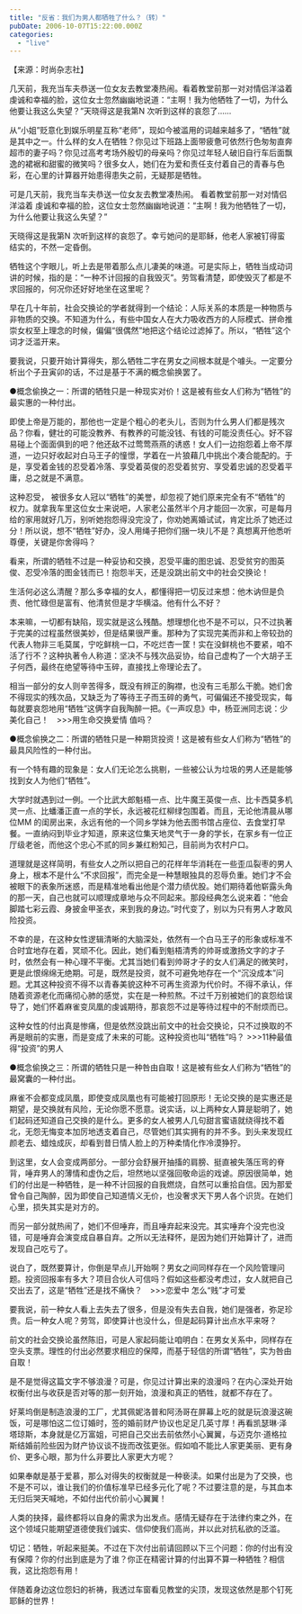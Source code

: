 ```yaml
---
title: "反省：我们为男人都牺牲了什么？（转）"
pubDate: 2006-10-07T15:22:00.000Z
categories: 
  - "live"
---
```


【来源：时尚杂志社】

几天前，我充当车夫恭送一位女友去教堂凑热闹。看着教堂前那一对对情侣洋溢着虔诚和幸福的脸，这位女士忽然幽幽地说道：“主啊！我为他牺牲了一切，为什么他要让我这么失望？”天晓得这是我第N 次听到这样的哀怨了……

从“小姐”贬意化到娱乐明星互称“老师”，现如今被滥用的词越来越多了，“牺牲”就是其中之一。什么样的女人在牺牲？你见过下班路上面带疲惫可依然行色匆匆直奔超市的妻子吗？你见过高考考场外殷切的母亲吗？你见过年轻人破旧自行车后面飘逸的裙裾和甜蜜的微笑吗？很多女人，她们在为爱和责任支付着自己的青春与色彩，在心里的计算器开始患得患失之前，无疑那是牺牲。

可是几天前，我充当车夫恭送一位女友去教堂凑热闹。 看着教堂前那一对对情侣洋溢着 虔诚和幸福的脸，这位女士忽然幽幽地说道：“主啊！我为他牺牲了一切，为什么他要让我这么失望？”

天晓得这是我第N 次听到这样的哀怨了。幸亏她问的是耶稣，他老人家被钉得蛮结实的，不然一定昏倒。

牺牲这个字眼儿，听上去是带着那么点儿凄美的味道。可是实际上，牺牲当成动词讲的时候，指的是：“一种不计回报的自我毁灭”。劳驾看清楚，即使毁灭了都是不求回报的，何况你还好好地坐在这里呢？

早在几十年前，社会交换论的学者就得到一个结论：人际关系的本质是一种物质与非物质的交换。不知道为什么，有些中国女人在大力吸收西方的人际模式、拼命推崇女权至上理念的时候，偏偏“很偶然”地把这个结论过滤掉了。所以，“牺牲”这个词才泛滥开来。

要我说，只要开始计算得失，那么牺牲二字在男女之间根本就是个噱头。一定要分析出个子丑寅卯的话，不过是基于不满的概念偷换罢了。

●概念偷换之一：所谓的牺牲只是一种现实对价！这是被有些女人们称为“牺牲”的最实惠的一种付出。

即使上帝是万能的，那他也一定是个粗心的老头儿，否则为什么男人们都是残次品？你看，健壮的可能没教养、有教养的可能没钱、有钱的可能没责任心。好不容易碰上个面面俱到的吧？他还敌不过莺莺燕燕的诱惑！女人们一边抱怨着上帝不厚道，一边只好收起对白马王子的憧憬，学着在一片狼藉几中挑出个凑合能配的。于是，享受着金钱的忍受着冷落、享受着英俊的忍受着贫穷、享受着忠诚的忍受着平庸，总之就是不满意。

这种忍受， 被很多女人冠以“牺牲”的美誉，却忽视了她们原来完全有不“牺牲”的权力。就拿我车里这位女士来说吧，人家老公虽然半个月才能回一次家，可是每月给的家用就好几万，别听她抱怨得没完没了，你劝她离婚试试，肯定比杀了她还过分！所以说，想不“牺牲”好办，没人用绳子把你们捆一块儿不是？真想离开他悉听尊便，关键是你舍得吗？

看来，所谓的牺牲不过是一种妥协和交换，忍受平庸的图忠诚、忍受贫穷的图英俊、忍受冷落的图金钱而已！抱怨半天，还是没跳出前文中的社会交换论！

生活何必这么清醒？那么多幸福的女人，都懂得把一切反过来想：他木讷但是负责、他忙碌但是富有、他清贫但是才华横溢。他有什么不好？

本来嘛，一切都有缺陷，现实就是这么残酷。想理想化也不是不可以，只不过执著于完美的过程虽然很美妙，但是结果很严重。那种为了实现完美而非和上帝较劲的代表人物非三毛莫属，宁吃鲜桃一口，不吃烂杏一筐！实在没鲜桃也不要紧，咱不活了行不？这种执著令人称道：坚决不与残次品妥协，给自己虚构了一个大胡子王子何西，最终在绝望等待中玉碎，直接找上帝理论去了。

相当一部分的女人则辛苦得多，既没有辨正的胸襟，也没有三毛那么干脆。她们舍不得现实的残次品，又缺乏为了等待王子而玉碎的勇气，可偏偏还不接受现实，每每就要哀怨地用“牺牲”这俩字自我陶醉一把。《一声叹息》中，杨亚洲同志说：少美化自己！　>>>用生命交换爱情 值吗？

●概念偷换之二：所谓的牺牲只是一种期货投资！这是被有些女人们称为“牺牲”的最具风险性的一种付出。

有一个特有趣的现象是：女人们无论怎么挑剔，一些被公认为垃圾的男人还是能够找到女人为他们“牺牲”。

大学时就遇到过一例。一个比武大郎魁梧一点、比牛魔王英俊一点、比卡西莫多机灵一点、比蟠潘正直一点的学长，永远被花红柳绿包围着。而且，无论他清晨从哪位MM 的闺房出来，永远有他的一个同乡学妹为他去图书馆占座位、去食堂打早餐。一直纳闷到毕业才知道，原来这位集天地灵气于一身的学长，在家乡有一位正厅级老爸，而他这个忠心不贰的同乡兼红粉知己，目前尚为农村户口。

道理就是这样简明，有些女人之所以把自己的花样年华消耗在一些歪瓜裂枣的男人身上，根本不是什么“不求回报”，而完全是一种慧眼独具的忍辱负重。她们才不会被眼下的表象所迷惑，而是精准地看出他是个潜力绩优股。她们期待着他崭露头角的那一天，自己也就可以顺理成章地与众不同起来。那段经典怎么说来着：“他会脚踏七彩云霞、身披金甲圣衣，来到我的身边。”时代变了，别以为只有男人才敢风险投资。

不幸的是，在这种女性逻辑清晰的大脑深处，依然有一个白马王子的形象或标准不合时宜地存在着，冥顽不化。因此，她们看到魁梧清秀的帅哥或激扬文字的才子时，依然会有一种心理不平衡。尤其当她们看到帅哥才子的女人们满足的微笑时，更是此恨绵绵无绝期。可是，既然是投资，就不可避免地存在一个“沉没成本”问题。尤其这种投资不得不以青春美貌这种不可再生资源为代价时。不得不承认，伴随着资源老化而痛彻心肺的感觉，实在是一种煎熬。不过千万别被她们的哀怨给误导了，她们怀着麻雀变凤凰的虔诚期待，那哀怨不过是等待过程中的不耐烦而已。

这种女性的付出真是惨痛，但是依然没跳出前文中的社会交换论，只不过换取的不再是眼前的实惠，而是变成了未来的可能。这种投资也叫“牺牲”吗？ >>>11种最值得“投资”的男人

●概念偷换之三：所谓的牺牲只是一种咎由自取！这是被有些女人们称为“牺牲”的最窝囊的一种付出。

麻雀不会都变成凤凰，即使变成凤凰也有可能被打回原形！无论交换的是实惠还是期望，是交换就有风险，无论你愿不愿意。说实话，以上两种女人算是聪明了，她们起码还知道自己交换的是什么。更多的女人被男人几句甜言蜜语就绕得找不着北，无怨无悔变本加厉地透支着自己，尽管她们其实拥有的并不多。到头来发现红颜老去、蜡烛成灰，却看到昔日情人脸上的万种柔情化作冷漠狰狞。

到这里，女人会变成两部分。一部分会舒展开抽搐的肩膀、挺直被失落压弯的脊背，唾弃男人的薄情和虚伪之后，坦然地以坚强回敬命运的戏谑。原因很简单，她们的付出是一种牺牲，是一种不计回报的自我燃烧，自然可以重拾自信。因为那爱曾令自己陶醉，因为即使自己知道情义无价，也没奢求天下男人各个识货。在她们心里，损失其实是对方的。

而另一部分就热闹了，她们不但唾弃，而且唾弃起来没完。其实唾弃个没完也没错，可是唾弃会演变成自暴自弃。之所以无法释怀，是因为她们开始算计了，进而发现自己吃亏了。

说白了，既然要算计，你倒是早点儿开始啊？男女之间同样存在一个风险管理问题。投资回报率有多大？项目合伙人可信吗？假如这些都没考虑过，女人就把自己交出去了，这是“牺牲”还是找不痛快？　>>>恋爱中 怎么“贱”才可爱

要我说，前一种女人看上去失去了很多，但是没有失去自我，她们是强者，弥足珍贵。后一种女人呢？劳驾，即使算计也没什么，但是起码算计出点水平来呀？

前文的社会交换论虽然陈旧，可是人家起码能让咱明白：在男女关系中，同样存在空头支票。理性的付出必然要求相应的保障，而基于轻信的所谓“牺牲”，实为咎由自取！

是不是觉得这篇文字不够浪漫？可是，你见过计算出来的浪漫吗？在内心深处开始权衡付出与收获是否对等的那一刻开始，浪漫和真正的牺牲，就都不存在了。

好莱坞倒是制造浪漫的工厂，尤其佩妮洛普和阿汤哥在屏幕上吃的就是玩浪漫这碗饭，可是哪怕这二位订婚时，签的婚前财产协议也足足几英寸厚！再看凯瑟琳·泽塔琼斯，本身就是亿万富姐，可把自己交出去前依然小心翼翼，与迈克尔·道格拉斯结婚前险些因为财产协议谈不拢而改弦更张。假如咱不能比人家更美丽、更有身价、更多心眼，那为什么非要比人家更大方呢？

如果奉献是基于爱慕，那么对得失的权衡就是一种亵渎。如果付出是为了交换，也不是不可以，谁让我们的价值标准早已经多元化了呢？不过要注意的是，与其血本无归后哭天喊地，不如付出代价前小心翼翼！

人类的抉择，最终都将以自身的需求为出发点。感情无疑存在于法律约束之外，在这个领域只能期望道德使我们诚实、信仰使我们高尚，并以此对抗私欲的泛滥。

切记：牺牲，听起来挺美。不过在下次付出前请回顾以下三个问题：你的付出有没有保障？你的付出到底是为了谁？你正在精密计算的付出算不算一种牺牲？相信我，这比抱怨有用！

伴随着身边这位怨妇的祈祷，我透过车窗看见教堂的尖顶，发现这依然是那个钉死耶稣的世界！
